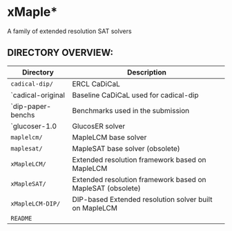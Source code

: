 # xMaple*
A family of extended resolution SAT solvers

## DIRECTORY OVERVIEW:

| Directory        | Description                                                   |
|------------------|---------------------------------------------------------------|
| `cadical-dip/`   | ERCL CaDiCaL                                                  |
| `cadical-original| Baseline CaDiCaL used for cadical-dip                         |
| `dip-paper-benchs| Benchmarks used in the submission                             |
| `glucoser-1.0    | GlucosER solver                                               |
| `maplelcm/`      | MapleLCM base solver                                          |
| `maplesat/`      | MapleSAT base solver (obsolete)                               |
| `xMapleLCM/`     | Extended resolution framework based on MapleLCM               |
| `xMapleSAT/`     | Extended resolution framework based on MapleSAT (obsolete)    |
| `xMapleLCM-DIP/` | DIP-based Extended resolution solver built on MapleLCM        |
| `README`         |                                                               |


